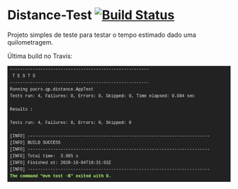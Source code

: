 # Distance-Test [![Build Status](https://travis-ci.org/PatryckFlores98/special-barnacle.svg?branch=master)](https://travis-ci.org/PatryckFlores98/special-barnacle)

Projeto simples de teste para testar o tempo estimado dado uma quilometragem.

Última build no Travis:

![alt text](https://github.com/PatryckFlores98/special-barnacle/blob/master/src/res/relatorio.png?raw=true)

